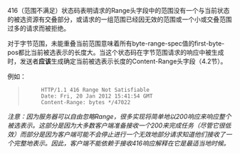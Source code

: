 416（范围不满足）状态码表明请求的Range头字段中的范围没有一个与当前状态的被选资源有交叠部分，或请求的一组范围已经因无效的范围或一个小或交叠范围过多的请求而被拒绝。

对于字节范围，未能重叠当前范围意味着所有byte-range-spec值的first-byte-pos都比当前被选表示的长度大。当这个状态码在字节范围请求的响应中被生成时，发送者**应该**生成确定当前被选表示长度的Content-Range头字段（4.2节）。

例如：

> ```
>      HTTP/1.1 416 Range Not Satisfiable
>      Date: Fri, 20 Jan 2012 15:41:54 GMT
>      Content-Range: bytes */47022
> ```

*注意：因为服务器可以自由忽略Range，很多实现将简单地以200响应来响应整个被选表示。这部分是因为大多数客户端准备接收一个200来完成任务（尽管它很低效）而部分是因为客户端可能不会停止进行一个无效地部分请求知道他们接收了一个完整地表示。因此，客户端不能依赖于接收416响应解释在它是最适当地时候。*